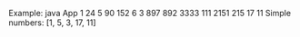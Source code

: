 Example:
java App 1 24 5 90 152 6 3 897 892 3333 111 2151 215 17 11
Simple numbers: [1, 5, 3, 17, 11]
